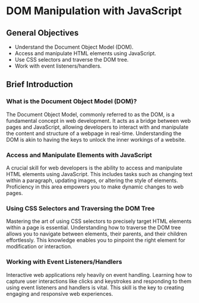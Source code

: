 
# DOM Manipulation with JavaScript

## General Objectives
- Understand the Document Object Model (DOM).
- Access and manipulate HTML elements using JavaScript.
- Use CSS selectors and traverse the DOM tree.
- Work with event listeners/handlers.

## Brief Introduction
### What is the Document Object Model (DOM)?
The Document Object Model, commonly referred to as the DOM, is a fundamental concept in web development. It acts as a bridge between web pages and JavaScript, allowing developers to interact with and manipulate the content and structure of a webpage in real-time. Understanding the DOM is akin to having the keys to unlock the inner workings of a website.

### Access and Manipulate Elements with JavaScript
A crucial skill for web developers is the ability to access and manipulate HTML elements using JavaScript. This includes tasks such as changing text within a paragraph, updating images, or altering the style of elements. Proficiency in this area empowers you to make dynamic changes to web pages.

### Using CSS Selectors and Traversing the DOM Tree
Mastering the art of using CSS selectors to precisely target HTML elements within a page is essential. Understanding how to traverse the DOM tree allows you to navigate between elements, their parents, and their children effortlessly. This knowledge enables you to pinpoint the right element for modification or interaction.

### Working with Event Listeners/Handlers
Interactive web applications rely heavily on event handling. Learning how to capture user interactions like clicks and keystrokes and responding to them using event listeners and handlers is vital. This skill is the key to creating engaging and responsive web experiences.